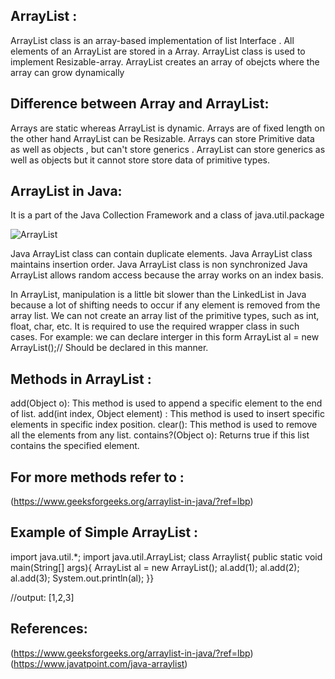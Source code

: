 ## ArrayList :

ArrayList class is an array-based implementation of list Interface . All elements of an ArrayList are stored in a Array. 
ArrayList class is used to implement Resizable-array. 
ArrayList creates an array of obejcts where the array can grow dynamically  

## Difference between Array and ArrayList:
Arrays are static whereas ArrayList is dynamic. Arrays are of fixed length on the other hand ArrayList  can be Resizable.
Arrays can store Primitive data as well as objects , but can't store generics . ArrayList  can store generics as well as objects but it cannot store store data of primitive types. 

## ArrayList in Java:
It is a part of the Java Collection Framework and a class of java.util.package
<br>

![ ArrayList](https://media.geeksforgeeks.org/wp-content/cdn-uploads/20200624184403/ArrayList.png "ArrayList")

Java ArrayList class can contain duplicate elements.
Java ArrayList class maintains insertion order.
Java ArrayList class is non synchronized
Java ArrayList allows random access because the array works on an index basis.

In ArrayList, manipulation is a little bit slower than the LinkedList in Java because a lot of shifting needs to occur if any element is removed from the array list.
We can not create an array list of the primitive types, such as int, float, char, etc. It is required to use the required wrapper class in such cases. 
For example:
we can declare interger in this form 
ArrayList<Integer> al = new ArrayList<Integer>();// Should be declared in this manner.

## Methods in ArrayList :
add(Object o): This method is used to append a specific element to the end of list.
add(int index, Object element) :  This method is used to insert specific elements in specific index position.
clear(): This method is used to remove all the elements from any list.
contains?(Object o): Returns true if this list contains the specified element.

## For more methods refer to :
(https://www.geeksforgeeks.org/arraylist-in-java/?ref=lbp)

## Example of Simple ArrayList :

import java.util.*;
import java.util.ArrayList;
class Arraylist{
public static void main(String[] args){
ArrayList<Integer> al = new ArrayList<Integer>();
al.add(1);
al.add(2);
al.add(3);
System.out.println(al);
}} 

//output:
[1,2,3]	

## References:
(https://www.geeksforgeeks.org/arraylist-in-java/?ref=lbp)
(https://www.javatpoint.com/java-arraylist)
